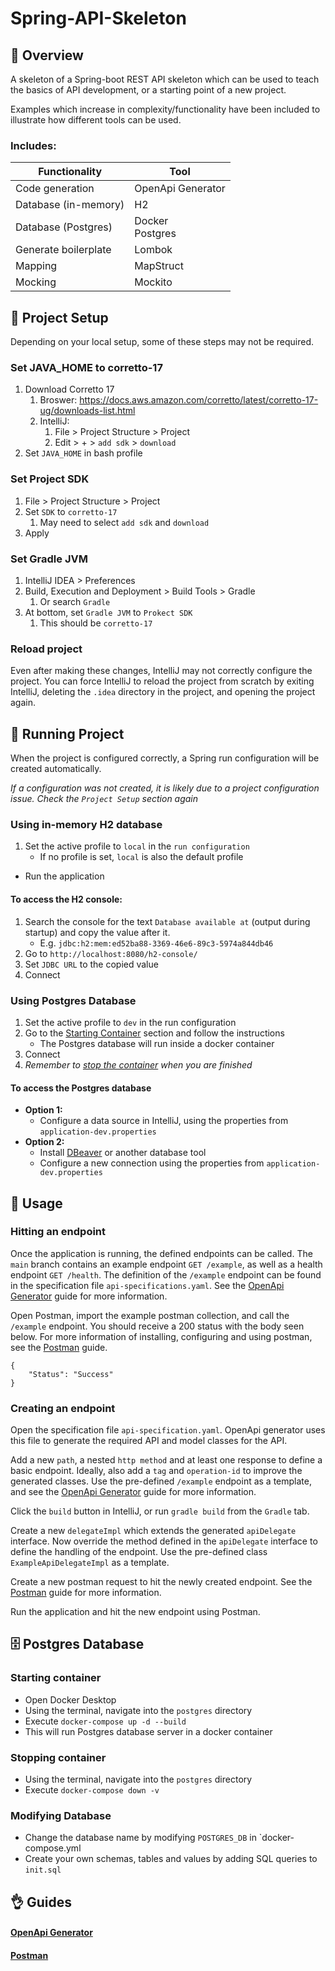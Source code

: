 # Spring-API-Skeleton

## 📜 Overview

A skeleton of a Spring-boot REST API skeleton which can be used to teach the basics of API development, or a starting point of a  new project.

Examples which increase in complexity/functionality have been included to illustrate how different tools can be used.

### Includes:

| Functionality         | Tool                 |
|-----------------------|----------------------|
| Code generation       | OpenApi Generator    |
| Database (in-memory)  | H2                   |
| Database (Postgres)   | Docker</br>Postgres  |
| Generate boilerplate  | Lombok               |
| Mapping               | MapStruct            |
| Mocking               | Mockito              |


## 🔨 Project Setup
Depending on your local setup, some of these steps may not be required.

### Set JAVA_HOME to corretto-17
1. Download Corretto 17
   1. Broswer: https://docs.aws.amazon.com/corretto/latest/corretto-17-ug/downloads-list.html
   2. IntelliJ:
      1. File > Project Structure > Project
      2. Edit > + > `add sdk` > `download`
2. Set `JAVA_HOME` in bash profile

### Set Project SDK
1. File > Project Structure > Project
2. Set `SDK` to `corretto-17`
    1. May need to select `add sdk` and `download`
3. Apply

### Set Gradle JVM
1. IntelliJ IDEA > Preferences
2. Build, Execution and  Deployment > Build Tools > Gradle
    1. Or search `Gradle`
3. At bottom, set `Gradle JVM` to `Prokect SDK`
    1. This should be `corretto-17`

### Reload project
Even after making these changes, IntelliJ may not correctly configure the project. 
You can force IntelliJ to reload the project from scratch by exiting IntelliJ, deleting the `.idea` directory
in the project, and opening the project again.


## 🏃 Running Project
When the project is configured correctly, a Spring run configuration will be created automatically.

_If a configuration was not created, it is likely due to a project configuration issue. Check the `Project Setup` section again_

### Using in-memory H2 database
1. Set the active profile to `local` in the `run configuration`
   - If no profile is set, `local` is also the default profile
- Run the application

#### To access the H2 console:
1. Search the console for the text `Database available at` (output during startup) and copy the value after it.  
   - E.g. `jdbc:h2:mem:ed52ba88-3369-46e6-89c3-5974a844db46`
2. Go to `http://localhost:8080/h2-console/`
3. Set `JDBC URL` to the copied value
4. Connect

### Using Postgres Database
1. Set the active profile to `dev` in the run configuration
2. Go to the [Starting Container](#starting-container) section and follow the instructions
   - The Postgres database will run inside a docker container
3. Connect
4. _Remember to [stop the container](#stopping-container) when you are finished_

#### To access the Postgres database
- **Option 1:**
  - Configure a data source in IntelliJ, using the properties from `application-dev.properties`
- **Option 2:**
  - Install [DBeaver](https://dbeaver.io/) or another database tool
  - Configure a new connection using the properties from `application-dev.properties`

## 🎯 Usage
### Hitting an endpoint
Once the application is running, the defined endpoints can be called. 
The `main` branch contains an example endpoint `GET /example`, as well as a health endpoint `GET /health`.
The definition of the `/example` endpoint can be found in the specification file `api-specifications.yaml`. See the [OpenApi Generator](#openapi-generator) guide for more information.

Open Postman, import the example postman collection, and call the `/example` endpoint. You should receive a 200 status with the body seen below. For more information of installing, configuring and using postman, see the [Postman](#postman) guide.

```
{
    "Status": "Success"
}
```

### Creating an endpoint
Open the specification file `api-specification.yaml`. OpenApi generator uses this file to generate the required API and model classes for the API.

Add a new `path`, a nested `http method` and at least one response to define a basic endpoint. Ideally, also add a `tag` and `operation-id` to improve the generated classes.
Use the pre-defined `/example` endpoint as a template, and see the [OpenApi Generator](#openapi-generator) guide for more information.

Click the `build` button in IntelliJ, or run `gradle build` from the `Gradle` tab.

Create a new `delegateImpl` which extends the generated `apiDelegate` interface. Now override the method defined in the `apiDelegate` interface to define the handling of the endpoint.
Use the pre-defined class `ExampleApiDelegateImpl`  as a template.

Create a new postman request to hit the newly created endpoint. See the [Postman](#postman) guide for more information.

Run the application and hit the new endpoint using Postman.

## 🗄️ Postgres Database
### Starting container
- Open Docker Desktop
- Using the terminal, navigate into the `postgres` directory
- Execute `docker-compose up -d --build`
- This will run Postgres database server in a docker container

### Stopping container
- Using the terminal, navigate into the `postgres` directory
- Execute `docker-compose down -v`

### Modifying Database
- Change the database name by modifying `POSTGRES_DB` in `docker-compose.yml
- Create your own schemas, tables and values by adding SQL queries to `init.sql`

## 👌 Guides
#### [OpenApi Generator](docs/OpenApi-Generator.md)
#### [Postman](docs/Postman.md)  

